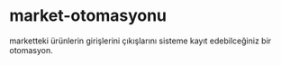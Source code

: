 # market-otomasyonu
marketteki ürünlerin girişlerini çıkışlarını sisteme kayıt edebilceğiniz bir otomasyon.
